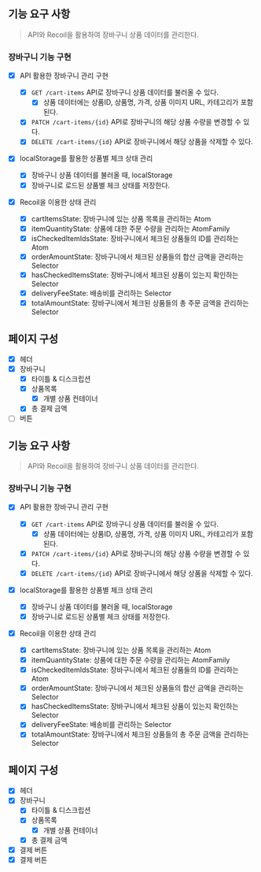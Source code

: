 ## 기능 요구 사항

> API와 Recoil을 활용하여 장바구니 상품 데이터를 관리한다.

### 장바구니 기능 구현

- [x] API 활용한 장바구니 관리 구현

  - [x] `GET /cart-items` API로 장바구니 상품 데이터를 불러올 수 있다.
    - [x] 상품 데이터에는 상품ID, 상품명, 가격, 상품 이미지 URL, 카테고리가 포함된다.
  - [x] `PATCH /cart-items/{id}` API로 장바구니의 해당 상품 수량을 변경할 수 있다.
  - [x] `DELETE /cart-items/{id}` API로 장바구니에서 해당 상품을 삭제할 수 있다.

- [x] localStorage를 활용한 상품별 체크 상태 관리

  - [x] 장바구니 상품 데이터를 불러올 때, localStorage
  - [x] 장바구니로 로드된 상품별 체크 상태를 저장한다.

- [x] Recoil을 이용한 상태 관리

  - [x] cartItemsState: 장바구니에 있는 상품 목록을 관리하는 Atom
  - [x] itemQuantityState: 상품에 대한 주문 수량을 관리하는 AtomFamily
  - [x] isCheckedItemIdsState: 장바구니에서 체크된 상품들의 ID를 관리하는 Atom
  - [x] orderAmountState: 장바구니에서 체크된 상품들의 합산 금액을 관리하는 Selector
  - [x] hasCheckedItemsState: 장바구니에서 체크된 상품이 있는지 확인하는 Selector
  - [x] deliveryFeeState: 배송비를 관리하는 Selector
  - [x] totalAmountState: 장바구니에서 체크된 상품들의 총 주문 금액을 관리하는 Selector

## 페이지 구성

- [x] 헤더
- [x] 장바구니
  - [x] 타이틀 & 디스크립션
  - [x] 상품목록
    - [x] 개별 상품 컨테이너
  - [x] 총 결제 금액
- [ ] 버튼

## 기능 요구 사항

> API와 Recoil을 활용하여 장바구니 상품 데이터를 관리한다.

### 장바구니 기능 구현

- [x] API 활용한 장바구니 관리 구현

  - [x] `GET /cart-items` API로 장바구니 상품 데이터를 불러올 수 있다.
    - [x] 상품 데이터에는 상품ID, 상품명, 가격, 상품 이미지 URL, 카테고리가 포함된다.
  - [x] `PATCH /cart-items/{id}` API로 장바구니의 해당 상품 수량을 변경할 수 있다.
  - [x] `DELETE /cart-items/{id}` API로 장바구니에서 해당 상품을 삭제할 수 있다.

- [x] localStorage를 활용한 상품별 체크 상태 관리

  - [x] 장바구니 상품 데이터를 불러올 때, localStorage
  - [x] 장바구니로 로드된 상품별 체크 상태를 저장한다.

- [x] Recoil을 이용한 상태 관리

  - [x] cartItemsState: 장바구니에 있는 상품 목록을 관리하는 Atom
  - [x] itemQuantityState: 상품에 대한 주문 수량을 관리하는 AtomFamily
  - [x] isCheckedItemIdsState: 장바구니에서 체크된 상품들의 ID를 관리하는 Atom
  - [x] orderAmountState: 장바구니에서 체크된 상품들의 합산 금액을 관리하는 Selector
  - [x] hasCheckedItemsState: 장바구니에서 체크된 상품이 있는지 확인하는 Selector
  - [x] deliveryFeeState: 배송비를 관리하는 Selector
  - [x] totalAmountState: 장바구니에서 체크된 상품들의 총 주문 금액을 관리하는 Selector

## 페이지 구성

- [x] 헤더
- [x] 장바구니
  - [x] 타이틀 & 디스크립션
  - [x] 상품목록
    - [x] 개별 상품 컨테이너
  - [x] 총 결제 금액
- [x] 결제 버튼
- [x] 결제 버튼
